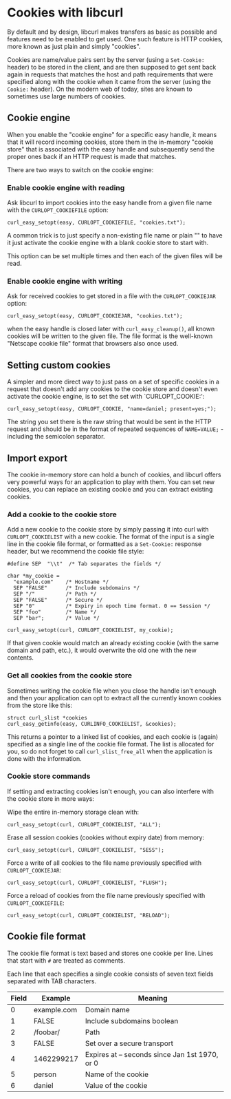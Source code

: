 # Cookies with libcurl

By default and by design, libcurl makes transfers as basic as possible and
features need to be enabled to get used. One such feature is HTTP cookies,
more known as just plain and simply "cookies".

Cookies are name/value pairs sent by the server (using a `Set-Cookie:` header)
to be stored in the client, and are then supposed to get sent back again in
requests that matches the host and path requirements that were specified along
with the cookie when it came from the server (using the `Cookie:` header). On
the modern web of today, sites are known to sometimes use large numbers
of cookies.

## Cookie engine

When you enable the "cookie engine" for a specific easy handle, it means that
it will record incoming cookies, store them in the in-memory "cookie store"
that is associated with the easy handle and subsequently send the proper ones
back if an HTTP request is made that matches.

There are two ways to switch on the cookie engine:

### Enable cookie engine with reading

Ask libcurl to import cookies into the easy handle from a given file name with
the `CURLOPT_COOKIEFILE` option:

    curl_easy_setopt(easy, CURLOPT_COOKIEFILE, "cookies.txt");

A common trick is to just specify a non-existing file name or plain "" to have
it just activate the cookie engine with a blank cookie store to start with.

This option can be set multiple times and then each of the given files will be
read.

### Enable cookie engine with writing

Ask for received cookies to get stored in a file with the `CURLOPT_COOKIEJAR`
option:

    curl_easy_setopt(easy, CURLOPT_COOKIEJAR, "cookies.txt");

when the easy handle is closed later with `curl_easy_cleanup()`, all known
cookies will be written to the given file. The file format is the well-known
"Netscape cookie file" format that browsers also once used.

## Setting custom cookies

A simpler and more direct way to just pass on a set of specific cookies in a
request that doesn't add any cookies to the cookie store and doesn't even
activate the cookie engine, is to set the set with `CURLOPT_COOKIE:':

    curl_easy_setopt(easy, CURLOPT_COOKIE, "name=daniel; present=yes;");

The string you set there is the raw string that would be sent in the HTTP request
and should be in the format of repeated sequences of `NAME=VALUE;` - including
the semicolon separator.

## Import export

The cookie in-memory store can hold a bunch of cookies, and libcurl offers
very powerful ways for an application to play with them. You can set new
cookies, you can replace an existing cookie and you can extract existing
cookies.

### Add a cookie to the cookie store

Add a new cookie to the cookie store by simply passing it into curl with
`CURLOPT_COOKIELIST` with a new cookie. The format of the input is a single
line in the cookie file format, or formatted as a `Set-Cookie:` response
header, but we recommend the cookie file style:

    #define SEP  "\\t"  /* Tab separates the fields */

    char *my_cookie =
      "example.com"    /* Hostname */
      SEP "FALSE"      /* Include subdomains */
      SEP "/"          /* Path */
      SEP "FALSE"      /* Secure */
      SEP "0"          /* Expiry in epoch time format. 0 == Session */
      SEP "foo"        /* Name */
      SEP "bar";       /* Value */

    curl_easy_setopt(curl, CURLOPT_COOKIELIST, my_cookie);

If that given cookie would match an already existing cookie (with the same
domain and path, etc.), it would overwrite the old one with the new contents.

### Get all cookies from the cookie store

Sometimes writing the cookie file when you close the handle isn't enough and
then your application can opt to extract all the currently known cookies from
the store like this:

    struct curl_slist *cookies
    curl_easy_getinfo(easy, CURLINFO_COOKIELIST, &cookies);

This returns a pointer to a linked list of cookies, and each cookie is (again)
specified as a single line of the cookie file format. The list is allocated
for you, so do not forget to call `curl_slist_free_all` when the application
is done with the information.

### Cookie store commands

If setting and extracting cookies isn't enough, you can also interfere with
the cookie store in more ways:

Wipe the entire in-memory storage clean with:

    curl_easy_setopt(curl, CURLOPT_COOKIELIST, "ALL");

Erase all session cookies (cookies without expiry date) from memory:

    curl_easy_setopt(curl, CURLOPT_COOKIELIST, "SESS");

Force a write of all cookies to the file name previously specified with
`CURLOPT_COOKIEJAR`:

    curl_easy_setopt(curl, CURLOPT_COOKIELIST, "FLUSH");

Force a reload of cookies from the file name previously specified with
`CURLOPT_COOKIEFILE`:

    curl_easy_setopt(curl, CURLOPT_COOKIELIST, "RELOAD");

## Cookie file format

The cookie file format is text based and stores one cookie per line. Lines
that start with `#` are treated as comments.

Each line that each specifies a single cookie consists of seven text fields
separated with TAB characters.

| Field | Example     | Meaning                                       |
|-------|-------------|-----------------------------------------------|
| 0     | example.com | Domain name                                   |
| 1     | FALSE       | Include subdomains boolean                    |
| 2     | /foobar/    | Path                                          |
| 3     | FALSE       | Set over a secure transport                   |
| 4     | 1462299217  | Expires at – seconds since Jan 1st 1970, or 0 |
| 5     | person      | Name of the cookie                            |
| 6     | daniel      | Value of the cookie                           |

